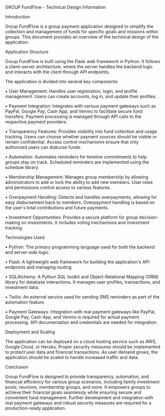 



GROUP FundFlow - Technical Design Information

Introduction

Group FundFlow is a group payment application designed to simplify the collection and management of funds for specific goals and missions within groups. This document provides an overview of the technical design of the application.

Application Structure

Group FundFlow is built using the Flask web framework in Python. It follows a client-server architecture, where the server handles the backend logic and interacts with the client through API endpoints.

The application is divided into several key components:

• User Management: Handles user registration, login, and profile management. Users can create accounts, log in, and update their profiles.

• Payment Integration: Integrates with various payment gateways such as PayPal, Google Pay, Cash App, and Venmo to facilitate secure fund transfers. Payment processing is managed through API calls to the respective payment providers.

• Transparency Features: Provides visibility into fund collection and usage tracking. Users can choose whether payment sources should be visible or remain confidential. Access control mechanisms ensure that only authorized users can disburse funds.

• Automation: Automates reminders for timeline commitments to help groups stay on track. Scheduled reminders are implemented using the schedule library.

• Membership Management: Manages group membership by allowing administrators to add or lock the ability to add new members. User roles and permissions control access to various features.

• Overpayment Handling: Detects and handles overpayments, allowing for easy disbursement back to members. Overpayment handling is based on the user's total contributions and future payments.

• Investment Opportunities: Provides a secure platform for group decision-making on investments. It includes voting mechanisms and investment tracking.

Technologies Used

• Python: The primary programming language used for both the backend and server-side logic.

• Flask: A lightweight web framework for building the application's API endpoints and managing routing.

• SQLAlchemy: A Python SQL toolkit and Object-Relational Mapping (ORM) library for database interactions. It manages user profiles, transactions, and investment data.

• Twilio: An external service used for sending SMS reminders as part of the automation feature.

• Payment Gateways: Integration with real payment gateways like PayPal, Google Pay, Cash App, and Venmo is required for actual payment processing. API documentation and credentials are needed for integration.

Deployment and Scaling

The application can be deployed on a cloud hosting service such as AWS, Google Cloud, or Heroku. Proper security measures should be implemented to protect user data and financial transactions. As user demand grows, the application should be scaled to handle increased traffic and data.

Conclusion

Group FundFlow is designed to provide transparency, automation, and financial efficiency for various group scenarios, including family investment pools, reunions, membership groups, and more. It empowers groups to achieve their financial goals seamlessly while ensuring secure and convenient fund management. Further development and integration with real payment gateways and robust security measures are required for a production-ready application.




